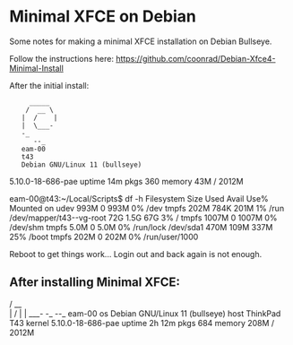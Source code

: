 # Minimal XFCE on Debian

Some notes for making a minimal XFCE installation on Debian Bullseye.

Follow the instructions here: https://github.com/coonrad/Debian-Xfce4-Minimal-Install

After the initial install:

         _____
        /  __ \
       |  /    |
       |  \___-
       -_
          --_
       eam-00
       t43
       Debian GNU/Linux 11 (bullseye)
5.10.0-18-686-pae
uptime 14m
pkgs 360
memory 43M / 2012M

eam-00@t43:~/Local/Scripts$ df -h
Filesystem                Size  Used Avail Use% Mounted on
udev                      993M     0  993M   0% /dev
tmpfs                     202M  784K  201M   1% /run
/dev/mapper/t43--vg-root   72G  1.5G   67G   3% /
tmpfs                    1007M     0 1007M   0% /dev/shm
tmpfs                     5.0M     0  5.0M   0% /run/lock
/dev/sda1                 470M  109M  337M  25% /boot
tmpfs                     202M     0  202M   0% /run/user/1000

Reboot to get things work... Login out and back again is not enough.

After installing Minimal XFCE:
-----------------------------


 /  __ \
|  /    |
|  \___-
-_
  --_
eam-00
os Debian GNU/Linux 11 (bullseye)
host ThinkPad T43
kernel 5.10.0-18-686-pae
uptime 2h 12m
pkgs 684
memory 208M / 2012M



